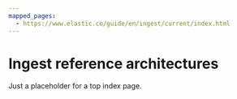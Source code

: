```yaml
---
mapped_pages:
  - https://www.elastic.co/guide/en/ingest/current/index.html
---
```


# Ingest reference architectures

Just a placeholder for a top index page.
